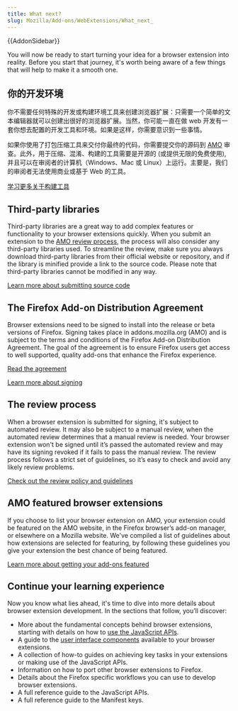```yaml
---
title: What next?
slug: Mozilla/Add-ons/WebExtensions/What_next_
---
```

{{AddonSidebar}}

You will now be ready to start turning your idea for a browser extension into reality. Before you start that journey, it's worth being aware of a few things that will help to make it a smooth one.

## 你的开发环境

你不需要任何特殊的开发或构建环境工具来创建浏览器扩展：只需要一个简单的文本编辑器就可以创建出很好的浏览器扩展。当然，你可能一直在做 web 开发有一套你想去配置的开发工具和环境。如果是这样，你需要意识到一些事情。

如果你使用了打包压缩工具来交付你最终的代码，你需要提交你的源码到 [AMO](/en-US/docs/Mozilla/Add-ons/WebExtensions/What_next_$translate?tolocale=zh-CN#The_review_process) 审查。此外，用于压缩、混淆、构建的工具需要是开源的 (或提供无限的免费使用), 并且可以在审阅者的计算机（Windows、Mac 或 Linux）上运行。主要是，我们的审阅者无法使用商业或基于 Web 的工具。

[学习更多关于构建工具](/en-US/Add-ons/Source_Code_Submission#About_build_tools)

## Third-party libraries

Third-party libraries are a great way to add complex features or functionality to your browser extensions quickly. When you submit an extension to the [AMO review process](#The_review_processv), the process will also consider any third-party libraries used. To streamline the review, make sure you always download third-party libraries from their official website or repository, and if the library is minified provide a link to the source code. Please note that third-party libraries cannot be modified in any way.

[Learn more about submitting source code](/en-US/Add-ons/Source_Code_Submission)

## The Firefox Add-on Distribution Agreement

Browser extensions need to be signed to install into the release or beta versions of Firefox. Signing takes place in addons.mozilla.org (AMO) and is subject to the terms and conditions of the Firefox Add-on Distribution Agreement. The goal of the agreement is to ensure Firefox users get access to well supported, quality add-ons that enhance the Firefox experience.

[Read the agreement](/Add-ons/AMO/Policy/Agreement)

[Learn more about signing](/en-US/Add-ons/WebExtensions/Distribution)

## The review process

When a browser extension is submitted for signing, it's subject to automated review. It may also be subject to a manual review, when the automated review determines that a manual review is needed. Your browser extension won't be signed until it’s passed the automated review and may have its signing revoked if it fails to pass the manual review. The review process follows a strict set of guidelines, so it’s easy to check and avoid any likely review problems.

[Check out the review policy and guidelines](/en-US/Add-ons/AMO/Policy/Reviews)

## AMO featured browser extensions

If you choose to list your browser extension on AMO, your extension could be featured on the AMO website, in the Firefox browser’s add-on manager, or elsewhere on a Mozilla website. We've compiled a list of guidelines about how extensions are selected for featuring, by following these guidelines you give your extension the best chance of being featured.

[Learn more about getting your add-ons featured](/en-US/Add-ons/AMO/Policy/Featured)

## Continue your learning experience

Now you know what lies ahead, it's time to dive into more details about browser extension development. In the sections that follow, you’ll discover:

- More about the fundamental concepts behind browser extensions, starting with details on how to [use the JavaScript APIs](/en-US/docs/Mozilla/Add-ons/WebExtensions/Using_the_JavaScript_APIs).
- A guide to the [user interface components](/en-US/docs/Mozilla/Add-ons/WebExtensions/user_interface) available to your browser extensions.
- A collection of how-to guides on achieving key tasks in your extensions or making use of the JavaScript APIs.
- Information on how to port other browser extensions to Firefox.
- Details about the Firefox specific workflows you can use to develop browser extensions.
- A full reference guide to the JavaScript APIs.
- A full reference guide to the Manifest keys.
